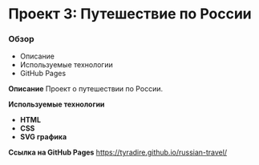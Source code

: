 # Проект 3: Путешествие по России

### Обзор
* Описание
* Используемые технологии
* GitHub Pages

**Описание**
Проект о путешествии по России.

**Используемые технологии**
* **HTML** 
* **CSS**
* **SVG графика**

**Ссылка на GitHub Pages**
https://tyradire.github.io/russian-travel/
